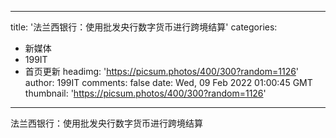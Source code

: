 
---
title: '法兰西银行：使用批发央行数字货币进行跨境结算'
categories: 
 - 新媒体
 - 199IT
 - 首页更新
headimg: 'https://picsum.photos/400/300?random=1126'
author: 199IT
comments: false
date: Wed, 09 Feb 2022 01:00:45 GMT
thumbnail: 'https://picsum.photos/400/300?random=1126'
---

<div>   
法兰西银行：使用批发央行数字货币进行跨境结算  
</div>
            